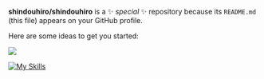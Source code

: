 


**shindouhiro/shindouhiro** is a ✨ _special_ ✨ repository because its `README.md` (this file) appears on your GitHub profile.

Here are some ideas to get you started:

![](https://github-readme-stats.vercel.app/api?username=shindouhiro)

[![My Skills](https://skillicons.dev/icons?i=js,react,vue,rails,php,neovim,html,css,nodejs,&theme=dark)](https://skillicons.dev)
